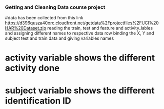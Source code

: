 
### Getting and Cleaning Data course project

#data has been collected from this link https://d396qusza40orc.cloudfront.net/getdata%2Fprojectfiles%2FUCI%20HAR%20Dataset.zip
reading the train, test and feature and activity_lables and assigning different names to respective data
row binding the X, Y and subject  test and train data and giving variables names
# activity variable shows the different activity done
# subject variable shows the different identification ID



